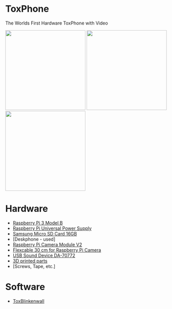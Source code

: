# ToxPhone
The Worlds First Hardware ToxPhone with Video

<img src="https://raw.githubusercontent.com/zoff99/ToxPhone/master/doc/images/ToxPhone_promo_001.png" width="250" />&nbsp;<img src="https://raw.githubusercontent.com/zoff99/ToxPhone/master/doc/images/ToxPhone_promo_002.png" height="250" /><br>
<img src="https://raw.githubusercontent.com/zoff99/ToxPhone/master/doc/images/ToxPhone_promo_003.png" width="250" />

# Hardware
* [Raspberry Pi 3 Model B](https://www.raspberrypi.org/products/raspberry-pi-3-model-b/)
* [Raspberry Pi Universal Power Supply](https://www.raspberrypi.org/products/raspberry-pi-universal-power-supply/)
* [Samsung Micro SD Card 16GB](https://www.amazon.de/Samsung-Micro-Class-Speicherkarte-Adapter/dp/B06XFSZGCC/)
* [Deskphone - used]
* [Raspberry Pi Camera Module V2](https://www.raspberrypi.org/products/camera-module-v2/)
* [Flexcable 30 cm for Raspberry Pi Camera](https://www.amazon.de/gp/product/B01NAXKTDP)
* [USB Sound Device DA-70772](https://www.amazon.de/gp/product/B000FIH4FQ)
* [3D printed parts](https://github.com/zoff99/ToxPhone/tree/master/3D_printer_parts/)
* [Screws, Tape, etc.]

# Software
* [ToxBlinkenwall](https://github.com/zoff99/ToxBlinkenwall)
